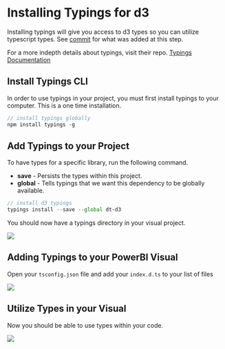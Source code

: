 # Installing Typings for d3
Installing typings will give you access to d3 types so you can utilize typescript types.
See [commit](https://github.com/Microsoft/PowerBI-visuals-sampleCustomVisual/commit/2bb0f64718864a27e7d4b9c5b1d35d267bba6202) for what was added at this step.

For a more indepth details about typings, visit their repo. [Typings Documentation](https://github.com/typings/typings)

## Install Typings CLI
In order to use typings in your project, you must first install typings to your computer. This is a one time installation.
```javascript
// install typings globally
npm install typings -g
```
## Add Typings to your Project
To have types for a specific library, run the following command.

* **save** - Persists the types within this project.
* **global** - Tells typings that we want this dependency to be globally available.

```javascript
// install d3 typings 
typings install --save --global dt~d3
```

You should now have a typings directory in your visual project.

![](images/InstallTypings.png)

## Adding Typings to your PowerBI Visual
Open your `tsconfig.json` file and add your `index.d.ts` to your list of files

![](images/AddTypings.png)

## Utilize Types in your Visual
Now you should be able to use types within your code.

![](images/UsingTypings.png)